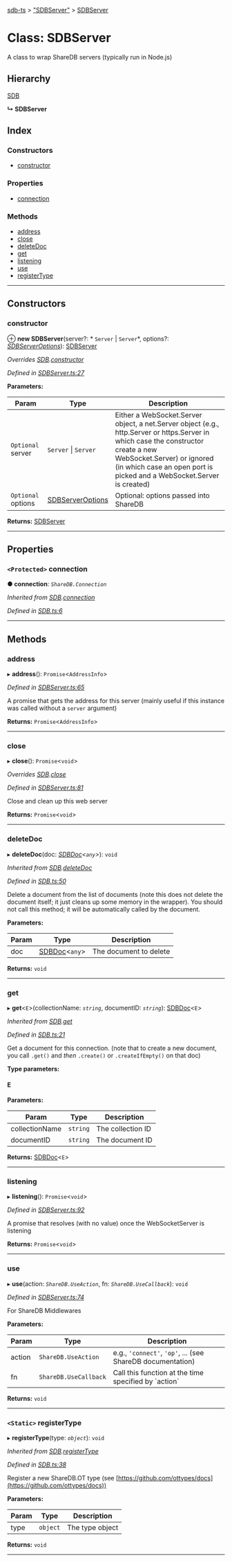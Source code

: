 [sdb-ts](../README.md) > ["SDBServer"](../modules/_sdbserver_.md) > [SDBServer](../classes/_sdbserver_.sdbserver.md)

# Class: SDBServer

A class to wrap ShareDB servers (typically run in Node.js)

## Hierarchy

 [SDB](_sdb_.sdb.md)

**↳ SDBServer**

## Index

### Constructors

* [constructor](_sdbserver_.sdbserver.md#constructor)

### Properties

* [connection](_sdbserver_.sdbserver.md#connection)

### Methods

* [address](_sdbserver_.sdbserver.md#address)
* [close](_sdbserver_.sdbserver.md#close)
* [deleteDoc](_sdbserver_.sdbserver.md#deletedoc)
* [get](_sdbserver_.sdbserver.md#get)
* [listening](_sdbserver_.sdbserver.md#listening)
* [use](_sdbserver_.sdbserver.md#use)
* [registerType](_sdbserver_.sdbserver.md#registertype)

---

## Constructors

<a id="constructor"></a>

###  constructor

⊕ **new SDBServer**(server?: * `Server` &#124; `Server`*, options?: *[SDBServerOptions](../interfaces/_sdbserver_.sdbserveroptions.md)*): [SDBServer](_sdbserver_.sdbserver.md)

*Overrides [SDB](_sdb_.sdb.md).[constructor](_sdb_.sdb.md#constructor)*

*Defined in [SDBServer.ts:27](https://github.com/soney/sdb-ts/blob/1937748/src/SDBServer.ts#L27)*

**Parameters:**

| Param | Type | Description |
| ------ | ------ | ------ |
| `Optional` server |  `Server` &#124; `Server`|  Either a WebSocket.Server object, a net.Server object (e.g., http.Server or https.Server in which case the constructor create a new WebSocket.Server) or ignored (in which case an open port is picked and a WebSocket.Server is created) |
| `Optional` options | [SDBServerOptions](../interfaces/_sdbserver_.sdbserveroptions.md) |  Optional: options passed into ShareDB |

**Returns:** [SDBServer](_sdbserver_.sdbserver.md)

___

## Properties

<a id="connection"></a>

### `<Protected>` connection

**● connection**: *`ShareDB.Connection`*

*Inherited from [SDB](_sdb_.sdb.md).[connection](_sdb_.sdb.md#connection)*

*Defined in [SDB.ts:6](https://github.com/soney/sdb-ts/blob/1937748/src/SDB.ts#L6)*

___

## Methods

<a id="address"></a>

###  address

▸ **address**(): `Promise`<`AddressInfo`>

*Defined in [SDBServer.ts:65](https://github.com/soney/sdb-ts/blob/1937748/src/SDBServer.ts#L65)*

A promise that gets the address for this server (mainly useful if this instance was called without a `server` argument)

**Returns:** `Promise`<`AddressInfo`>

___
<a id="close"></a>

###  close

▸ **close**(): `Promise`<`void`>

*Overrides [SDB](_sdb_.sdb.md).[close](_sdb_.sdb.md#close)*

*Defined in [SDBServer.ts:81](https://github.com/soney/sdb-ts/blob/1937748/src/SDBServer.ts#L81)*

Close and clean up this web server

**Returns:** `Promise`<`void`>

___
<a id="deletedoc"></a>

###  deleteDoc

▸ **deleteDoc**(doc: *[SDBDoc](_sdbdoc_.sdbdoc.md)<`any`>*): `void`

*Inherited from [SDB](_sdb_.sdb.md).[deleteDoc](_sdb_.sdb.md#deletedoc)*

*Defined in [SDB.ts:50](https://github.com/soney/sdb-ts/blob/1937748/src/SDB.ts#L50)*

Delete a document from the list of documents (note this does not delete the document itself; it just cleans up some memory in the wrapper). You should not call this method; it will be automatically called by the document.

**Parameters:**

| Param | Type | Description |
| ------ | ------ | ------ |
| doc | [SDBDoc](_sdbdoc_.sdbdoc.md)<`any`> |  The document to delete |

**Returns:** `void`

___
<a id="get"></a>

###  get

▸ **get**<`E`>(collectionName: *`string`*, documentID: *`string`*): [SDBDoc](_sdbdoc_.sdbdoc.md)<`E`>

*Inherited from [SDB](_sdb_.sdb.md).[get](_sdb_.sdb.md#get)*

*Defined in [SDB.ts:21](https://github.com/soney/sdb-ts/blob/1937748/src/SDB.ts#L21)*

Get a document for this connection. (note that to create a new document, you call `.get()` and _then_ `.create()` or `.createIfEmpty()` on that doc)

**Type parameters:**

#### E 
**Parameters:**

| Param | Type | Description |
| ------ | ------ | ------ |
| collectionName | `string` |  The collection ID |
| documentID | `string` |  The document ID |

**Returns:** [SDBDoc](_sdbdoc_.sdbdoc.md)<`E`>

___
<a id="listening"></a>

###  listening

▸ **listening**(): `Promise`<`void`>

*Defined in [SDBServer.ts:92](https://github.com/soney/sdb-ts/blob/1937748/src/SDBServer.ts#L92)*

A promise that resolves (with no value) once the WebSocketServer is listening

**Returns:** `Promise`<`void`>

___
<a id="use"></a>

###  use

▸ **use**(action: *`ShareDB.UseAction`*, fn: *`ShareDB.UseCallback`*): `void`

*Defined in [SDBServer.ts:74](https://github.com/soney/sdb-ts/blob/1937748/src/SDBServer.ts#L74)*

For ShareDB Middlewares

**Parameters:**

| Param | Type | Description |
| ------ | ------ | ------ |
| action | `ShareDB.UseAction` |  e.g., `'connect'`, `'op'`, ... (see ShareDB documentation) |
| fn | `ShareDB.UseCallback` |  Call this function at the time specified by \`action\` |

**Returns:** `void`

___
<a id="registertype"></a>

### `<Static>` registerType

▸ **registerType**(type: *`object`*): `void`

*Inherited from [SDB](_sdb_.sdb.md).[registerType](_sdb_.sdb.md#registertype)*

*Defined in [SDB.ts:38](https://github.com/soney/sdb-ts/blob/1937748/src/SDB.ts#L38)*

Register a new ShareDB.OT type (see [https://github.com/ottypes/docs](https://github.com/ottypes/docs))

**Parameters:**

| Param | Type | Description |
| ------ | ------ | ------ |
| type | `object` |  The type object |

**Returns:** `void`

___

